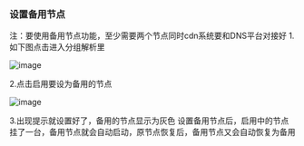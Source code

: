 ### 设置备用节点

注：要使用备用节点功能，至少需要两个节点同时cdn系统要和DNS平台对接好 1.如下图点击进入分组解析里

![image](https://user-images.githubusercontent.com/90588289/133740150-86a8eb7b-3020-485a-9d2c-eb9115649017.png)

2.点击启用要设为备用的节点

![image](https://user-images.githubusercontent.com/90588289/133740188-2d63c4cd-a27c-43f4-b3a9-db2813ec55dc.png)

3.出现提示就设置好了，备用的节点显示为灰色 设置备用节点后，启用中的节点挂了一台，备用节点就会自动启动，原节点恢复后，备用节点又会自动恢复为备用
 
